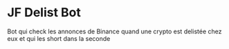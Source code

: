 # JF Delist Bot
Bot qui check les annonces de Binance quand une crypto est delistée chez eux et qui les short dans la seconde
